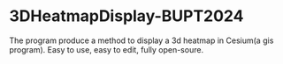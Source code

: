 # 3DHeatmapDisplay-BUPT2024
The program produce a method to display a 3d heatmap in Cesium(a gis program). Easy to use, easy to edit, fully open-soure.
